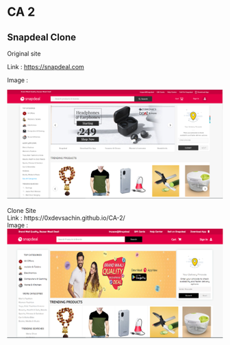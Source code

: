 # CA 2


## Snapdeal Clone 


Original site 

Link : https://snapdeal.com

Image :

<img src="img/site-img.PNG" alt="Original site Image" />

<br>
<br>
Clone Site

<br>
Link : https://0xdevsachin.github.io/CA-2/

<br>
Image :

<img src="img/clone.PNG" alt="Clone Site Image" />



